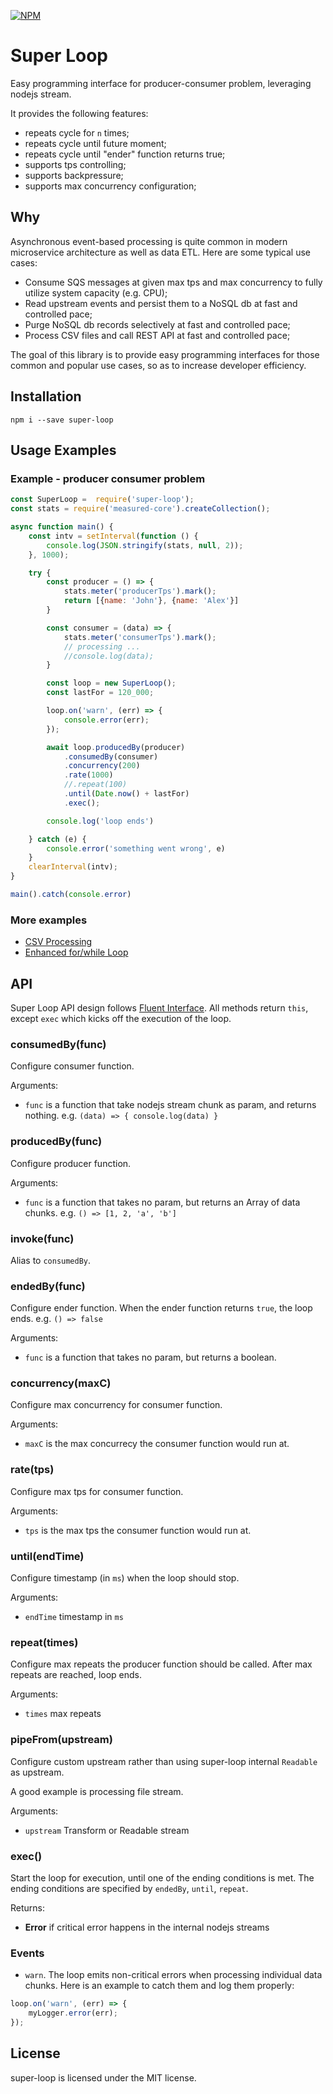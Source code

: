 [![NPM](https://nodei.co/npm/super-loop.png)](https://www.npmjs.com/package/super-loop)

# Super Loop

Easy programming interface for producer-consumer problem, leveraging nodejs stream. 

It provides the following features: 
* repeats cycle for `n` times;
* repeats cycle until future moment;
* repeats cycle until "ender" function returns true;
* supports tps controlling;
* supports backpressure;
* supports max concurrency configuration;

## Why

Asynchronous event-based processing is quite common in modern microservice architecture as well as data ETL. Here are some typical use cases: 

* Consume SQS messages at given max tps and max concurrency to fully utilize system capacity (e.g. CPU);
* Read upstream events and persist them to a NoSQL db at fast and controlled pace;
* Purge NoSQL db records selectively at fast and controlled pace;
* Process CSV files and call REST API at fast and controlled pace;


The goal of this library is to provide easy programming interfaces for those common and popular use cases, so as to increase developer efficiency. 


## Installation

```shell
npm i --save super-loop
```

## Usage Examples

### Example - producer consumer problem

```js
const SuperLoop =  require('super-loop');
const stats = require('measured-core').createCollection();

async function main() {
    const intv = setInterval(function () {
        console.log(JSON.stringify(stats, null, 2));
    }, 1000);

    try {
        const producer = () => {
            stats.meter('producerTps').mark();
            return [{name: 'John'}, {name: 'Alex'}]
        }

        const consumer = (data) => {
            stats.meter('consumerTps').mark();
            // processing ...
            //console.log(data);
        }

        const loop = new SuperLoop();
        const lastFor = 120_000;

        loop.on('warn', (err) => {
            console.error(err);
        });

        await loop.producedBy(producer)
            .consumedBy(consumer)
            .concurrency(200)
            .rate(1000)
            //.repeat(100)
            .until(Date.now() + lastFor)
            .exec();

        console.log('loop ends')

    } catch (e) {
        console.error('something went wrong', e)
    }
    clearInterval(intv);
}

main().catch(console.error)
```

### More examples

* [CSV Processing](https://github.com/simple-dev-tools/super-loop/blob/main/examples/csv_processor.js)
* [Enhanced for/while Loop](https://github.com/simple-dev-tools/super-loop/blob/main/examples/simple_loop.js)


## API

Super Loop API design follows [Fluent Interface](https://en.wikipedia.org/wiki/Fluent_interface).  All methods return `this`, except `exec` which kicks off the execution of the loop.

### consumedBy(func)

Configure consumer function. 

Arguments: 
* `func` is a function that take nodejs stream chunk as param, and returns nothing. e.g. `(data) => { console.log(data) }` 

### producedBy(func)

Configure producer function.

Arguments: 
* `func` is a function that takes no param, but returns an Array of data chunks. e.g. `() => [1, 2, 'a', 'b']`

### invoke(func)

Alias to `consumedBy`. 

### endedBy(func)

Configure ender function. When the ender function returns `true`, the loop ends. e.g. `() => false`

Arguments: 
* `func` is a function that takes no param, but returns a boolean.  

### concurrency(maxC)

Configure max concurrency for consumer function.

Arguments: 
* `maxC` is the max concurrecy the consumer function would run at. 

### rate(tps)

Configure max tps for consumer function.

Arguments: 
* `tps` is the max tps the consumer function would run at. 

### until(endTime)

Configure timestamp (in `ms`) when the loop should stop. 

Arguments: 
* `endTime` timestamp in `ms`

### repeat(times)

Configure max repeats the producer function should be called. After max repeats are reached, loop ends. 

Arguments: 
* `times` max repeats

### pipeFrom(upstream) 

Configure custom upstream rather than using super-loop internal `Readable` as upstream. 

A good example is processing file stream.

Arguments:
* `upstream` Transform or Readable stream 

### exec() 

Start the loop for execution, until one of the ending conditions is met. The ending conditions are specified by `endedBy`, `until`, `repeat`. 

Returns:

* __Error__ if critical error happens in the internal nodejs streams

### Events

* `warn`. The loop emits non-critical errors when processing individual data chunks. Here is an example to catch them and log them properly: 

```js
loop.on('warn', (err) => {
    myLogger.error(err);
});
```


## License
super-loop is licensed under the MIT license.
